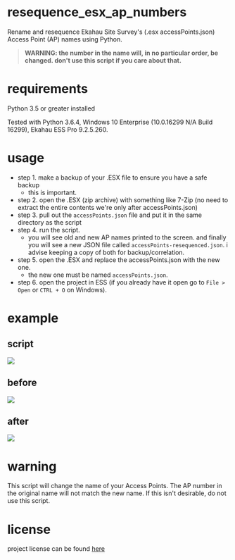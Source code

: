 # resequence_esx_ap_numbers

Rename and resequence Ekahau Site Survey's (.esx accessPoints.json) Access Point (AP) names using Python.

> **WARNING: the number in the name will, in no particular order, be changed. don't use this script if you care about that.**

# requirements

Python 3.5 or greater installed

Tested with Python 3.6.4, Windows 10 Enterprise (10.0.16299 N/A Build 16299), Ekahau ESS Pro 9.2.5.260. 

# usage

- step 1. make a backup of your .ESX file to ensure you have a safe backup
  - this is important.
- step 2. open the .ESX (zip archive) with something like 7-Zip (no need to extract the entire contents we're only after accessPoints.json)
- step 3. pull out the `accessPoints.json` file and put it in the same directory as the script
- step 4. run the script. 
  - you will see old and new AP names printed to the screen. and finally you will see a new JSON file called `accessPoints-resequenced.json`. i advise keeping a copy of both for backup/correlation.
- step 5. open the .ESX and replace the accessPoints.json with the new one. 
  - the new one must be named `accessPoints.json`.
- step 6. open the project in ESS (if you already have it open go to `File > Open` or `CTRL + O` on Windows).

# example

## script

![](https://github.com/joshschmelzle/resequence_esx_ap_numbers/blob/master/resequenceAPs.png)

## before

![](https://github.com/joshschmelzle/resequence_esx_ap_numbers/blob/master/aruba325before.PNG)

## after

![](https://github.com/joshschmelzle/resequence_esx_ap_numbers/blob/master/aruba325after.PNG)

# warning

This script will change the name of your Access Points. The AP number in the original name will not match the new name. If this isn't desirable, do not use this script.

# license

project license can be found [here](https://github.com/joshschmelzle/resequence_esx_ap_numbers/blob/master/LICENSE)
